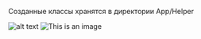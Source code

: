 Созданные классы хранятся в директории App/Helper

![alt text](https://drive.google.com/file/d/1OJFqr8ZyOGD-3xqtMQ7SZFB-Wj_i1RPU/view?usp=sharing)
![This is an image](https://myoctocat.com/assets/images/base-octocat.svg)
